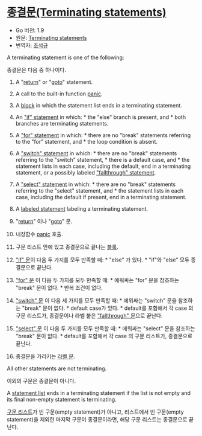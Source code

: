 # [종결문(Terminating statements)](#terminating-statements)

* Go 버전: 1.9
* 원문: [Terminating statements](https://golang.org/ref/spec#Terminating_statements)
* 번역자: [조석규](@ezaurum)

A terminating statement is one of the following:

종결문은 다음 중 하나이다.

  1. A "[return](/Statements/return_statements.html)" or "[goto](/Statements/goto_statements.html)" statement.
  2. A call to the built-in function [panic](/Built-in%20functions/handling_panics.html).
  3. A [block](/Blocks/#Block) in which the statement list ends in a terminating statement.
  4. An ["if" statement](/Statements/if_statements.html) in which:
    * the "else" branch is present, and
    * both branches are terminating statements.
  5. A ["for" statement](/Statements/for_statements.html) in which:
    * there are no "break" statements referring to the "for" statement, and
    * the loop condition is absent.
  6. A ["switch" statement](/Statements/switch_statements.html) in which:
    * there are no "break" statements referring to the "switch" statement,
    * there is a default case, and
    * the statement lists in each case, including the default, end in a terminating statement, or a possibly labeled ["fallthrough" statement](/Statements/fallthrough_statements.html).
  7. A ["select" statement](/Statements/select_statements.html) in which:
    * there are no "break" statements referring to the "select" statement, and
    * the statement lists in each case, including the default if present, end in a terminating statement.
  8. A [labeled statement](/Statements/labeled_statements.html) labeling a terminating statement.

  1. "[return](/Statements/return_statements.html)" 이나 "[goto](/Statements/goto_statements.html)" 문.
  2. 내장함수 [panic](/Built-in%20functions/handling_panics.html) 호출.
  3. 구문 리스트 안에 있고 종결문으로 끝나는 [블록](/Blocks/#Block).
  4. ["if" 문](/Statements/if_statements.html)이 다음 두 가지를 모두 만족할 때:
    * "else" 가 있다.
    * "if"와 "else" 모두 종결문으로 끝난다.
  5. ["for" 문](/Statements/for_statements.html) 이 다음 두 가지를 모두 만족할 때:
    * 에워싸는 "for" 문을 참조하는 "break" 문이 없다.
    * 반복 조건이 없다.
  6. ["switch" 문](/Statements/switch_statements.html) 이 다음 세 가지를 모두 만족할 때:
    * 에위싸는 "switch" 문을 참조하는 "break" 문이 없다.
    * default case가 있다.
    * default를 포함해서 각 case 의 구문 리스트가, 종결문이나 라벨 붙은 ["fallthrough" 문](/Statements/fallthrough_statements.html)으로 끝난다.
  7. ["select" 문](/Statements/select_statements.html) 이 다음 두 가지를 모두 만족할 때:
    * 에워싸는 "select" 문을 참조하는 "break" 문이 없다.
    * default를 포함해서 각 case 의 구문 리스트가, 종결문으로 끝난다.
  8. 종결문을 가리키는 [라벨 문](/Statements/labeled_statements.html).

All other statements are not terminating.

이외의 구문은 종결문이 아니다.

A [statement list](/Blocks/) ends in a terminating statement if the list is not empty and its final non-empty statement is terminating.

[구문 리스트](/Blocks/)가 빈 구문(empty statement)가 아니고, 리스트에서 빈 구문(empty statement)을 제외한 마지막 구문이 종결문이라면, 해당 구문 리스트는 종결문으로 끝난다.
